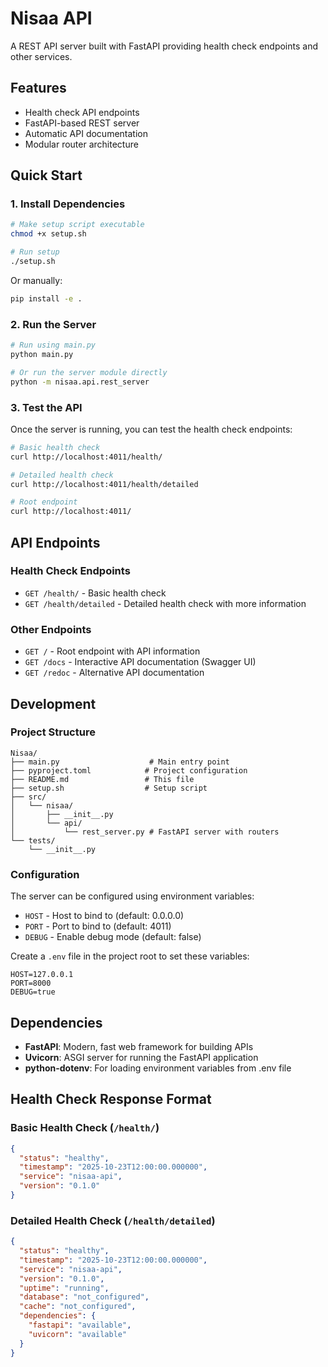 # Nisaa API

A REST API server built with FastAPI providing health check endpoints and other services.

## Features

- Health check API endpoints
- FastAPI-based REST server
- Automatic API documentation
- Modular router architecture

## Quick Start

### 1. Install Dependencies

```bash
# Make setup script executable
chmod +x setup.sh

# Run setup
./setup.sh
```

Or manually:
```bash
pip install -e .
```

### 2. Run the Server

```bash
# Run using main.py
python main.py

# Or run the server module directly
python -m nisaa.api.rest_server
```

### 3. Test the API

Once the server is running, you can test the health check endpoints:

```bash
# Basic health check
curl http://localhost:4011/health/

# Detailed health check
curl http://localhost:4011/health/detailed

# Root endpoint
curl http://localhost:4011/
```

## API Endpoints

### Health Check Endpoints

- `GET /health/` - Basic health check
- `GET /health/detailed` - Detailed health check with more information

### Other Endpoints

- `GET /` - Root endpoint with API information
- `GET /docs` - Interactive API documentation (Swagger UI)
- `GET /redoc` - Alternative API documentation

## Development

### Project Structure

```
Nisaa/
├── main.py                    # Main entry point
├── pyproject.toml            # Project configuration
├── README.md                 # This file
├── setup.sh                  # Setup script
├── src/
│   └── nisaa/
│       ├── __init__.py
│       └── api/
│           └── rest_server.py # FastAPI server with routers
└── tests/
    └── __init__.py
```

### Configuration

The server can be configured using environment variables:

- `HOST` - Host to bind to (default: 0.0.0.0)
- `PORT` - Port to bind to (default: 4011)
- `DEBUG` - Enable debug mode (default: false)

Create a `.env` file in the project root to set these variables:

```env
HOST=127.0.0.1
PORT=8000
DEBUG=true
```

## Dependencies

- **FastAPI**: Modern, fast web framework for building APIs
- **Uvicorn**: ASGI server for running the FastAPI application
- **python-dotenv**: For loading environment variables from .env file

## Health Check Response Format

### Basic Health Check (`/health/`)

```json
{
  "status": "healthy",
  "timestamp": "2025-10-23T12:00:00.000000",
  "service": "nisaa-api",
  "version": "0.1.0"
}
```

### Detailed Health Check (`/health/detailed`)

```json
{
  "status": "healthy",
  "timestamp": "2025-10-23T12:00:00.000000",
  "service": "nisaa-api",
  "version": "0.1.0",
  "uptime": "running",
  "database": "not_configured",
  "cache": "not_configured",
  "dependencies": {
    "fastapi": "available",
    "uvicorn": "available"
  }
}
```
